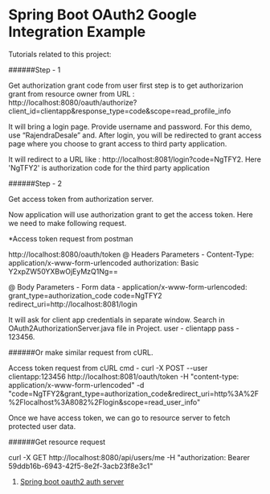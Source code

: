 # Spring Boot OAuth2 Google Integration Example

Tutorials related to this project:

######Step - 1 

Get authorization grant code from user
first step is to get authorizarion grant from resource 
owner from URL : http://localhost:8080/oauth/authorize?client_id=clientapp&response_type=code&scope=read_profile_info

It will bring a login page. Provide username and password. For this demo, use “RajendraDesale” and.
After login, you will be redirected to grant access page where you choose to grant access to third party application.

It will redirect to a URL like : http://localhost:8081/login?code=NgTFY2. 
Here 'NgTFY2' is authorization code for the third party application

######Step - 2

Get access token from authorization server.

Now application will use authorization grant to get the access token. 
Here we need to make following request.

*Access token request from postman

http://localhost:8080/oauth/token
@ Headers Parameters -
Content-Type: application/x-www-form-urlencoded
authorization: Basic Y2xpZW50YXBwOjEyMzQ1Ng==
 
@ Body Parameters -
Form data - application/x-www-form-urlencoded: 
grant_type=authorization_code
code=NgTFY2
redirect_uri=http://localhost:8081/login

It will ask for client app credentials in separate window.
  Search in OAuth2AuthorizationServer.java file in Project.
  user - clientapp 
  pass - 123456.
  
######Or 
make similar request from cURL.

Access token request from cURL
cmd - curl -X POST --user clientapp:123456 http://localhost:8081/oauth/token 
        -H "content-type: application/x-www-form-urlencoded"
        -d "code=NgTFY2&grant_type=authorization_code&redirect_uri=http%3A%2F%2Flocalhost%3A8082%2Flogin&scope=read_user_info"
		
Once we have access token, we can go to resource server to fetch protected user data.		

######Get resource request

curl -X GET http://localhost:8080/api/users/me 
     -H "authorization: Bearer 59ddb16b-6943-42f5-8e2f-3acb23f8e3c1"		
1. [Spring boot oauth2 auth server](https://howtodoinjava.com/spring5/security5/oauth2-auth-server/)
